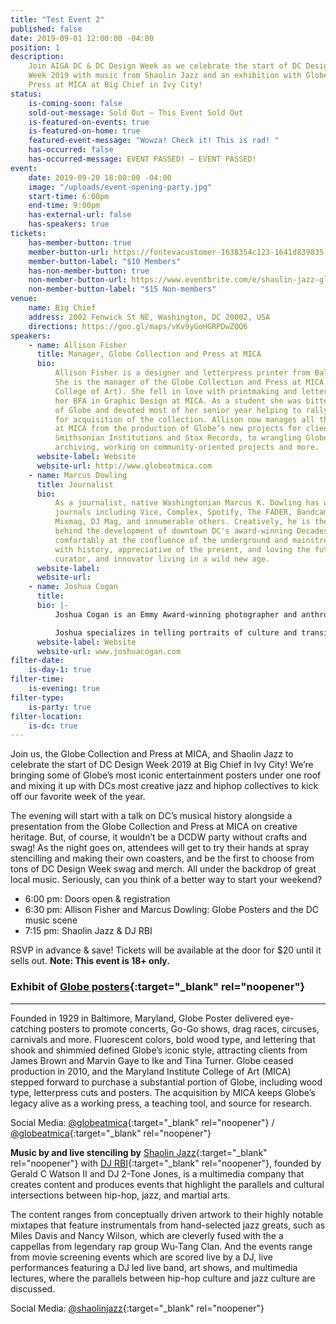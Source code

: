 ```yaml
---
title: "Test Event 2"
published: false
date: 2019-09-01 12:00:00 -04:00
position: 1
description:
    Join AIGA DC & DC Design Week as we celebrate the start of DC Design
    Week 2019 with music from Shaolin Jazz and an exhibition with Globe Collection and
    Press at MICA at Big Chief in Ivy City!
status:
    is-coming-soon: false
    sold-out-message: Sold Out — This Event Sold Out
    is-featured-on-events: true
    is-featured-on-home: true
    featured-event-message: "Wowza! Check it! This is rad! "
    has-occurred: false
    has-occurred-message: EVENT PASSED! — EVENT PASSED!
event:
    date: 2019-09-20 18:00:00 -04:00
    image: "/uploads/event-opening-party.jpg"
    start-time: 6:00pm
    end-time: 9:00pm
    has-external-url: false
    has-speakers: true
tickets:
    has-member-button: true
    member-button-url: https://fontevacustomer-1638354c123-1641d839835.force.com/services/oauth2/authorize?client_id=3MVG9nthuDc9owbcOq7_07W.HriOQQPWTbMkrpOla.ajDQlTHf4_uby_mhwylcX.mJBU2O2SppTiZMS0J_HJd&response_type=code&redirect_uri=https://ikit.aiga.org/ikit_national_util/ikit-national-util-sso-redirect/&state=https%3A%2F%2Fdc.aiga.org%2Fevent%2Fshaolin-jazz-globe-posters-exhibition-opening-party%2F%3Fredirect_source%3Deventbrite_register
    member-button-label: "$10 Members"
    has-non-member-button: true
    non-member-button-url: https://www.eventbrite.com/e/shaolin-jazz-globe-posters-exhibition-opening-party-tickets-71291738509
    non-member-button-label: "$15 Non-members"
venue:
    name: Big Chief
    address: 2002 Fenwick St NE, Washington, DC 20002, USA
    directions: https://goo.gl/maps/vKv9yGoHGRPDwZQQ6
speakers:
    - name: Allison Fisher
      title: Manager, Globe Collection and Press at MICA
      bio:
          Allison Fisher is a designer and letterpress printer from Baltimore, Maryland.
          She is the manager of the Globe Collection and Press at MICA (Maryland Institute
          College of Art). She fell in love with printmaking and letterpress while earning
          her BFA in Graphic Design at MICA. As a student she was bitten by the DayGlo love
          of Globe and devoted most of her senior year helping to rally student support
          for acquisition of the collection. Allison now manages all things related to Globe
          at MICA from the production of Globe’s new projects for clients like Hello Kitty,
          Smithsonian Institutions and Stax Records, to wrangling Globe interns, overseeing
          archiving, working on community-oriented projects and more.
      website-label: Website
      website-url: http://www.globeatmica.com
    - name: Marcus Dowling
      title: Journalist
      bio:
          As a journalist, native Washingtonian Marcus K. Dowling has written for print
          journals including Vice, Complex, Spotify, The FADER, Bandcamp, Red Bull Magazine,
          Mixmag, DJ Mag, and innumerable others. Creatively, he is the creative curator
          behind the development of downtown DC's award-winning Decades Nightclub. Sitting
          comfortably at the confluence of the underground and mainstream, Marcus is obsessed
          with history, appreciative of the present, and loving the future. He is a creator,
          curator, and innovator living in a wild new age.
      website-label:
      website-url:
    - name: Joshua Cogan
      title:
      bio: |-
          Joshua Cogan is an Emmy Award-winning photographer and anthropologist whose work has taken him to 60 countries and 5 continents to produce his unique brand of ethnographic storytelling. Using his passion for culture, ecology, and imagery, Cogan has consistently produced work across print, motion and web platforms. Recognition for those projects has come from standard bearers of journalism such as National Academy of Television and Sciences as well SXSW and Webby Awards for his partnerships creating new approaches of storytelling and cultural exchange.

          Joshua specializes in telling portraits of culture and transitions. Whether it be 10th generation Totem carvers from Alaska or hip-hop pioneers in his hometown of DC. He looks to bring people closer through the process of weaving stories. He is a regular contributor to the Smithsonian Institution, Tribeca Film Festival, ESPN, and HBO and works with brands like New Balance, Puma and Apple.This Fall,  Josh will be releasing his first project with National Geographic and his work will be exhibited at the National Portrait Gallery.
      website-label: Website
      website-url: www.joshuacogan.com
filter-date:
    is-day-1: true
filter-time:
    is-evening: true
filter-type:
    is-party: true
filter-location:
    is-dc: true
---
```


Join us, the Globe Collection and Press at MICA, and Shaolin Jazz to celebrate the start of DC Design Week 2019 at Big Chief in Ivy City! We’re bringing some of Globe’s most iconic entertainment posters under one roof and mixing it up with DCs most creative jazz and hiphop collectives to kick off our favorite week of the year.

The evening will start with a talk on DC’s musical history alongside a presentation from the Globe Collection and Press at MICA on creative heritage. But, of course, it wouldn’t be a DCDW party without crafts and swag! As the night goes on, attendees will get to try their hands at spray stencilling and making their own coasters, and be the first to choose from tons of DC Design Week swag and merch. All under the backdrop of great local music. Seriously, can you think of a better way to start your weekend?

-   6:00 pm: Doors open & registration
-   6:30 pm: Allison Fisher and Marcus Dowling: Globe Posters and the DC music scene
-   7:15 pm: Shaolin Jazz & DJ RBI

RSVP in advance & save! Tickets will be available at the door for \$20 until it sells out. **Note: This event is 18+ only.**

### Exhibit of [Globe posters](http://www.globeatmica.com){:target="\_blank" rel="noopener"}

---

Founded in 1929 in Baltimore, Maryland, Globe Poster delivered eye-catching posters to promote concerts, Go-Go shows, drag races, circuses, carnivals and more. Fluorescent colors, bold wood type, and lettering that shook and shimmied defined Globe’s iconic style, attracting clients from James Brown and Marvin Gaye to Ike and Tina Turner. Globe ceased production in 2010, and the Maryland Institute College of Art (MICA) stepped forward to purchase a substantial portion of Globe, including wood type, letterpress cuts and posters. The acquisition by MICA keeps Globe’s legacy alive as a working press, a teaching tool, and source for research.

Social Media: <i class="fab fa-instagram"></i> [@globeatmica](https://www.instagram.com/globeatmica/){:target="\_blank" rel="noopener"} / <i class="fab fa-twitter"></i> [@globeatmica](https://twitter.com/globeatmica){:target="\_blank" rel="noopener"}

**Music by and live stenciling by** [Shaolin Jazz](http://www.shaolinjazz.com){:target="\_blank" rel="noopener"} with [DJ RBI](https://www.facebook.com/RonBrown.aka.DJ.RBI){:target="\_blank" rel="noopener"}, founded by Gerald C Watson II and DJ 2-Tone Jones, is a multimedia company that creates content and produces events that highlight the parallels and cultural intersections between hip-hop, jazz, and martial arts.

The content ranges from conceptually driven artwork to their highly notable mixtapes that feature instrumentals from hand-selected jazz greats, such as Miles Davis and Nancy Wilson, which are cleverly fused with the a cappellas from legendary rap group Wu-Tang Clan. And the events range from movie screening events which are scored live by a DJ, live performances featuring a DJ led live band, art shows, and multimedia lectures, where the parallels between hip-hop culture and jazz culture are discussed.

Social Media: <i class="fab fa-instagram"></i> [@shaolinjazz](https://www.instagram.com/shaolinjazz/){:target="\_blank" rel="noopener"}
